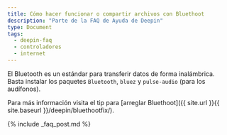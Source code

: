 ```yaml
---
title: Cómo hacer funcionar o compartir archivos con Bluethoot
description: "Parte de la FAQ de Ayuda de Deepin"
type: Document
tags:
  - deepin-faq
  - controladores
  - internet
---
```


El Bluetooth es un estándar para transferir datos de forma inalámbrica. Basta instalar los paquetes `Bluetooth`, `bluez` y `pulse-audio` (para los audífonos).

Para más información visita el tip para [arreglar Bluethoot]({{ site.url }}{{ site.baseurl }}/deepin/bluethootfix/).

{% include _faq_post.md %}
